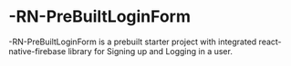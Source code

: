 # -RN-PreBuiltLoginForm

-RN-PreBuiltLoginForm is a prebuilt starter project with integrated react-native-firebase library for Signing up and Logging in a user.

